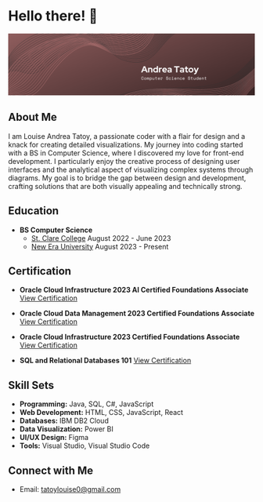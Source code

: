 # Hello there! 👋

![AndreaTatoy](AndreaTatoy.png)

## About Me

I am Louise Andrea Tatoy, a passionate coder with a flair for design and a knack for creating detailed visualizations. My journey into coding started with a BS in Computer Science, where I discovered my love for front-end development. I particularly enjoy the creative process of designing user interfaces and the analytical aspect of visualizing complex systems through diagrams. My goal is to bridge the gap between design and development, crafting solutions that are both visually appealing and technically strong.

## Education

- **BS Computer Science**
  - [St. Clare College](https://stclareonline.com)
  August 2022 - June 2023
  - [New Era University](https://www.neu.edu.ph/)
  August 2023 - Present

## Certification

- **Oracle Cloud Infrastructure 2023 AI Certified Foundations Associate**
  [View Certification](https://catalog-education.oracle.com/pls/certview/sharebadge?id=0EA19F6ABB1775F789FCECF4BA49E5DFD7698F7B4894C8B8F45E8F187641701B)
  
- **Oracle Cloud Data Management 2023 Certified Foundations Associate**
  [View Certification](https://catalog-education.oracle.com/pls/certview/sharebadge?id=7DC8AFA11435C9283C656FE7C984A19FABA19C8EE30C3E3CEE022BB557FE59E0)
  
- **Oracle Cloud Infrastructure 2023 Certified Foundations Associate**
  [View Certification](https://catalog-education.oracle.com/pls/certview/sharebadge?id=6E2EE4EC6CFFCBA9D4A6E1F24E5A20267AD907098B6AC7C2D62944227C295277)
  
- **SQL and Relational Databases 101**
  [View Certification](https://courses.cognitiveclass.ai/certificates/2e9a5560a47a4afb8c9c6c98f7a7dee3)

## Skill Sets

- **Programming:** Java, SQL, C#, JavaScript
- **Web Development:** HTML, CSS, JavaScript, React
- **Databases:** IBM DB2 Cloud
- **Data Visualization:** Power BI
- **UI/UX Design:** Figma
- **Tools:** Visual Studio, Visual Studio Code

## Connect with Me

- Email: tatoylouise0@gmail.com
